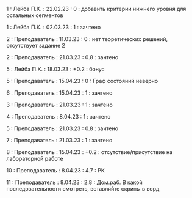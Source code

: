 1 : Лейба П.К. : 22.02.23 : 0 : добавить критерии нижнего уровня для остальных сегментов

1 : Лейба П.К. : 02.03.23 : 1 : зачтено

2 : Преподаватель : 11.03.23 : 0 : нет теоретических решений, отсутствует задание 2

2 : Преподаватель : 21.03.23 : 0.8 : зачтено

5 : Лейба П.К. : 18.03.23 : +0.2 : бонус

5 : Преподаватель : 15.04.23 : 0 : Граф состояний неверно

6 : Преподаватель : 15.04.23 : 1 : зачтено

3 : Преподаватель : 21.03.23 : 1 : зачтено

4 : Преподаватель : 8.04.23 : 1 : зачтено

5 : Преподаватель : 21.03.23 : 0.8 : зачтено

7 : Преподаватель : 21.03.23 : 1 : зачтено

8 : Преподаватель : 15.04.23 : +0.2 : отсутствие/присутствие на лабораторной работе

10 : Преподаватель : 8.04.23 : 4.7 : РК

11 : Преподаватель : 8.04.23 : 2.8 : Дом.раб. В какой последовательности смотреть, вставляйте скрины в ворд
